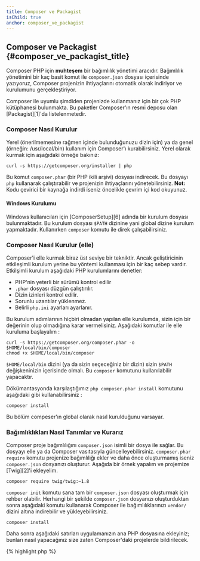 ```yaml
---
title: Composer ve Packagist
isChild: true
anchor: composer_ve_packagist
---
```


## Composer ve Packagist {#composer_ve_packagist_title}

Composer PHP için **muhteşem** bir bağımlılık yönetimi aracıdır. Bağımlılık
yönetimini bir kaç basit komut ile `composer.json` dosyası içerisinde yazıyoruz,
Composer projenizin ihtiyaçlarını otomatik olarak indiriyor ve kurulumunu
gerçekleştiriyor.

Composer ile uyumlu şimdiden projenizde kullanmanız için bir çok PHP kütüphanesi
bulunmakta. Bu paketler Composer'ın resmi deposu olan [Packagist][1]'da
listelenmetedir.

### Composer Nasıl Kurulur

Yerel (önerilmemesine rağmen içinde bulunduğunuzu dizin için) ya da genel
(örneğin: /usr/local/bin) kullanım için Composer'ı kurabilirsiniz. Yerel olarak
kurmak için aşağıdaki örneğe bakınız:

    curl -s https://getcomposer.org/installer | php

Bu komut `composer.phar` (bir PHP ikili arşivi) dosyası indirecek. Bu dosyayı
`php` kullanarak çalıştırabilir ve projenizin ihtiyaçlarını yönetebilirsiniz.
<strong>Not:</strong> Kodu çevirici bir kaynağa indirdi iseniz öncelikle çevrim
içi kod okuyunuz.

#### Windows Kurulumu

Windows kullanıcıları için [ComposerSetup][6] adında bir kurulum dosyası
bulunmaktadır. Bu kurulum dosyası `$PATH` dizinine yani global dizine kurulum
yapmaktadır. Kullanırken `composer` komutu ile direk çalışabilirsiniz.


### Composer Nasıl Kurulur (elle)

Composer'i elle kurmak biraz üst seviye bir tekniktir. Ancak geliştiricinin
etkileşimli kurulum yerine bu yöntemi kullanması için bir kaç sebep vardır.
Etkilşimli kurulum aşağıdaki PHP kurulumlarını denetler:

 - PHP'nin yeterli bir sürümü kontrol edilir
 - `.phar` dosyası düzgün çalıştırılır.
 - Dizin izinleri kontrol edilir.
 - Sorunlu uzantılar yüklenmez.
 - Belirli `php.ini` ayarları ayarlanır. 

Bu kurulum adımlarının hiçbiri olmadan yapılan elle kurulumda, sizin için bir
değerinin olup olmadığına karar vermelisiniz. Aşağıdaki komutlar ile elle
kuruluma başlayalım :

    curl -s https://getcomposer.org/composer.phar -o $HOME/local/bin/composer
    chmod +x $HOME/local/bin/composer

`$HOME/local/bin` dizini (ya da sizin seçeceğiniz bir dizin) sizin `$PATH`
değişkeninizin içerisinde olmalı. Bu `composer` komutunu kullanılabilir
yapacaktır.

Dökümantasyonda karşılaştığımız `php composer.phar install` komutunu aşağıdaki
gibi kullanabilirsiniz :

    composer install

Bu bölüm compeser'ın global olarak nasıl kurulduğunu varsayar.

### Bağımlıklıkları Nasıl Tanımlar ve Kurarız

Composer proje bağımlılığını `composer.json` isimli bir dosya ile sağlar.
Bu dosyayı elle ya da Composer vasıtasıyla güncelleyebilirsiniz.
`composer.phar require` komutu projenize bağımlılığı ekler ve daha önce
oluşturmamış iseniz `composer.json` dosyanızı oluşturur. Aşağıda bir örnek
yapalım ve projemize [Twig][2]'i ekleyelim.

	composer require twig/twig:~1.8

`composer init` komutu sana tam bir `composer.json` dosyası oluşturmak için
rehber olabilir. Herhangi bir şekilde `composer.json` dosyanızı oluşturduktan
sonra aşağıdaki komutu kullanarak Composer ile bağımlılıklarınızı `vendor/`
dizini altına indirebilir ve yükleyebilirsiniz.

    composer install

Daha sonra aşağıdaki satırları uygulamanızın ana PHP dosyasına ekleyiniz;
bunları nasıl yapacağınız size zaten Composer'daki projelerde bildirilecek.

{% highlight php %}
<?php
require 'vendor/autoload.php';
{% endhighlight %}

Şimdi projenize eklediğiniz kütüphaneleri kullanabilirsiniz ve bunlar projenizde
talep dahilinde otomatik yükleniyor (autoloaded) olacak.

### Bağımlılıkları Güncellemek

Composer, `php composer.phar install` komutunu ilk çalıştırdığınızda
`composer.lock` adında bir dosya oluşturur ve bu dosyada her paketin o anki
versiyonunu tutar. Projenizi başka geliştiricilerle paylaştığınızda,
`composer.lock` dosyanızı da paylaşırsanız, geliştiriciler
`php composer.phar install` komutunu uyguladıklarında sizinle aynı versiyondaki
paketlere sahip olurlar. Bağımlılıkları (Dependencies) güncellemek için,
`php composer.phar update` komutunu çalıştırabilirsiniz.

Esnek bir versiyon gereksinimlerini tanımlamak için çok kullanışlı. Örneğin ~1.8
versiyon gereksinimi "1.8.0'dan daha yeni ve 2.0.x-dev'den daha eski herşeyi"
anlamına gelmektedir. Ayrıca `1.8.*` şekilde `*` da kullanabilirsiniz. Şimdi
Composer'a `php composer.phar update` komutunu verdiğinizde kısıtlamalarda
belirlediğiniz tanımlamalara göre bağımlılıklarınızı güncelleyecektir.

### Güncelleme Bildirimleri

Yeni versiyon geldiğinde bildirim almak için [VersionEye][3]'a kayıt
olabilirsiniz, bu web servisi `composer.json` dosyasındaki dosyaların Github
veya BitBucket üzerindeki hesaplarını sizin için kontrol eder ve yeni bir
release çıktığında size e-posta gönderir.

### Güvenlik konusundaki bağımlılıklarınız kontrol etmek

[Security Advisories Checker][4] komut satırından ve web arayüzü olarak
çalışabilen bir servistir. Sizin `composer.lock` dosyanızı algılar ve bir
güncellemeye ihtiyacınız olup olmadığını tespit eder.

* [Composer Hakkında Daha Fazlası][5]


[1]: http://packagist.org/
[2]: http://twig.sensiolabs.org
[3]: https://www.versioneye.com/
[4]: https://security.sensiolabs.org/
[5]: http://getcomposer.org/doc/00-intro.md
[6]: https://getcomposer.org/Composer-Setup.exe
